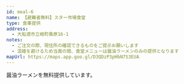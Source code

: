 ```yaml
---
id: meal-6
name: 【避難者無料】スター市場食堂
type: 食事提供
address:
  - 大船渡市立根町桑原16-1
notes:
  - ご注文の際、現住所の確認できるものをご提示お願いします
  - 混雑を避けるため当面の間、食堂メニューは醤油ラーメンのみの提供となります
mapUrl: https://maps.app.goo.gl/D3QDzP3pHbN7S3EUA
---
```


醤油ラーメンを無料提供しています。
